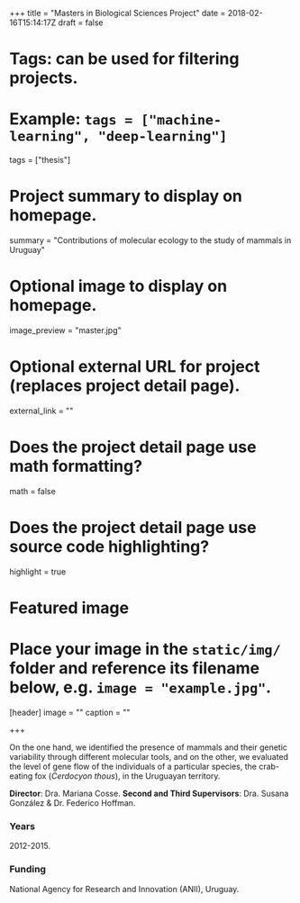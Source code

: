 +++
title = "Masters in Biological Sciences Project"
date = 2018-02-16T15:14:17Z
draft = false
  
# Tags: can be used for filtering projects.
# Example: `tags = ["machine-learning", "deep-learning"]`
tags = ["thesis"]
  
# Project summary to display on homepage.
summary = "Contributions of molecular ecology to the study of mammals in Uruguay"
  
# Optional image to display on homepage.
image_preview = "master.jpg"
  
# Optional external URL for project (replaces project detail page).
external_link = ""
  
# Does the project detail page use math formatting?
math = false
  
# Does the project detail page use source code highlighting?
highlight = true
  
# Featured image
# Place your image in the `static/img/` folder and reference its filename below, e.g. `image = "example.jpg"`.
[header]
image = ""
caption = ""
  
+++

On the one hand, we identified the presence of mammals and their genetic variability through different molecular tools, and on the other, we evaluated the level of gene flow of the individuals of a particular species, the crab-eating fox (*Cerdocyon thous*), in the Uruguayan territory.

**Director**: Dra. Mariana Cosse.
**Second and Third Supervisors**: Dra. Susana González & Dr. Federico Hoffman.


### Years
2012-2015.

### Funding
National Agency for Research and Innovation (ANII), Uruguay.
